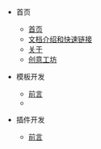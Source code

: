 - 首页
  - [首页](/)
  - [文档介绍和快速链接](README.md)
  - [关于](IN/INDEX/关于.md)
  - [创意工坊](IN/INDEX/创意工坊.md)

- 模板开发
  - [前言](IN/VIEW/关于模板.md)
  - 
  
- 插件开发
  - [前言](IN/PUG/关于插件.md)
